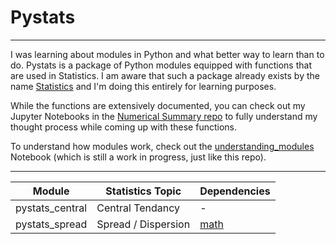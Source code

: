 # Pystats
---

I was learning about modules in Python and what better way to learn than to do.
Pystats is a package of Python modules equipped with functions that are used in Statistics.
I am aware that such a package already exists by the name [Statistics](https://docs.python.org/3/library/statistics.html) and I'm doing this entirely for learning purposes.

While the functions are extensively documented, you can check out my Jupyter Notebooks in the [Numerical Summary repo](https://github.com/0gregory0/Numerical-Summary) to fully understand my thought process while coming up with these functions.

To understand how modules work, check out the [understanding_modules](https://github.com/0gregory0/pystats/blob/main/understanding_modules.ipynb) Notebook (which is still a work in progress, just like this repo).

---

| Module | Statistics Topic | Dependencies |
| --- | --- | --- | 
| pystats_central | Central Tendancy | - |     
| pystats_spread | Spread / Dispersion | [math](https://docs.python.org/3/library/math.html) |     

